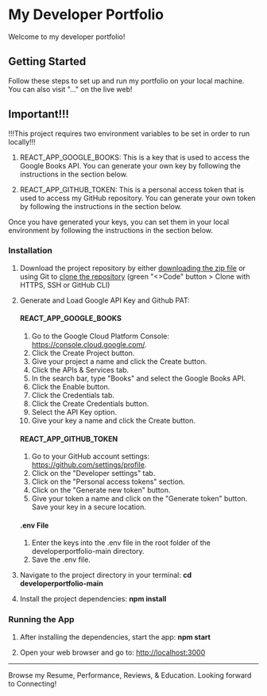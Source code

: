 # My Developer Portfolio

Welcome to my developer portfolio!

## Getting Started

Follow these steps to set up and run my portfolio on your local machine. You can also visit "..." on the live web!

## Important!!!
!!!This project requires two environment variables to be set in order to run locally!!!

1. REACT_APP_GOOGLE_BOOKS: This is a key that is used to access the Google Books API. You can generate your own key by following the instructions in the section below.

2. REACT_APP_GITHUB_TOKEN: This is a personal access token that is used to access my GitHub repository. You can generate your own token by following the instructions in the section below.

Once you have generated your keys, you can set them in your local environment by following the instructions in the section below.


### Installation

1. Download the project repository by either [downloading the zip file](https://github.com/theresa-whynot/developerportfolio/archive/main.zip) or using Git to [clone the repository](https://github.com/theresa-whynot/developerportfolio.git) (green "<>Code" button > Clone with HTTPS, SSH or GitHub CLI)
2. Generate and Load Google API Key and Github PAT:

   #### REACT_APP_GOOGLE_BOOKS
   1. Go to the Google Cloud Platform Console: https://console.cloud.google.com/.
   2. Click the Create Project button.
   3. Give your project a name and click the Create button.
   4. Click the APIs & Services tab.
   5. In the search bar, type "Books" and select the Google Books API.
   6. Click the Enable button.
   7. Click the Credentials tab.
   8. Click the Create Credentials button.
   9. Select the API Key option.
   10. Give your key a name and click the Create button.

   #### REACT_APP_GITHUB_TOKEN
   1. Go to your GitHub account settings: https://github.com/settings/profile.
   2. Click on the "Developer settings" tab.
   3. Click on the "Personal access tokens" section.
   4. Click on the "Generate new token" button.
   5. Give your token a name and click on the "Generate token" button. Save your key in a secure location.

   #### .env File
   1. Enter the keys into the .env file in the root folder of the developerportfolio-main directory.
   2. Save the .env file.

3. Navigate to the project directory in your terminal: **cd developerportfolio-main**
4. Install the project dependencies: **npm install**
   
### Running the App

1. After installing the dependencies, start the app: **npm start**
   
2. Open your web browser and go to: [http://localhost:3000](http://localhost:3000)

---

Browse my Resume, Performance, Reviews, & Education. Looking forward to Connecting!

